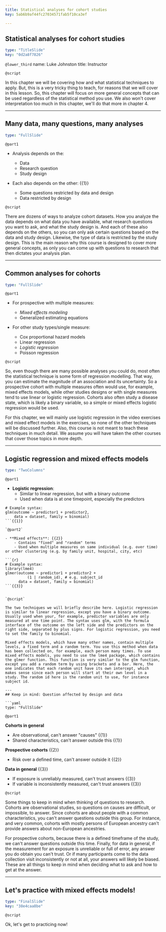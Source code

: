 ```yaml
---
title: Statistical analyses for cohort studies
key: 5ab6b9af44fc27034571fab5f10ca3ef

---
```

## Statistical analyses for cohort studies

```yaml
type: "TitleSlide"
key: "0d2a8f7826"
```

`@lower_third`
name: Luke Johnston
title: Instructor


`@script`

In this chapter we will be covering how and what statistical techniques to apply. But, this is a very tricky thing to teach, for reasons that we will cover in this lesson. So, this chapter will focus on more general concepts that can be used regardless of the statistical method you use. We also won't cover interpretation too much in this chapter, we'll do that more in chapter 4. 

---
## Many data, many questions, many analyses

```yaml
type: "FullSlide"
```

`@part1`

- Analysis depends on the:
    - Data
    - Research question
    - Study design

- Each also depends on the other: {{1}}
    - Some questions restricted by data and design
    - Data restricted by design

`@script`

There are dozens of ways to analyze cohort datasets. How you analyze the data depends on what data you have available, what research questions you want to ask, and what the study design is. And each of these also depends on the others, so you can only ask certain questions based on the data and study design. Likewise, the type of data is restricted by the study design. This is the main reason why this course is designed to cover more general concepts, as only you can come up with questions to research that then dictates your analysis plan.

---
## Common analyses for cohorts

```yaml
type: "FullSlide"
```

`@part1`

- For prospective with multiple measures:
    - *Mixed effects modeling*
    - Generalized estimating equations

- For other study types/single measure:
    - Cox proportional hazard models
    - Linear regression
    - *Logistic regression*
    - Poisson regression

`@script`

So, even though there are many possible analyses you could do, most often the statistical technique is some form of regression modelling. That way, you can estimate the magnitude of an association and its uncertainty. So a prospective cohort with multiple measures often would use, for example, mixed effects models, while other studies designs or with single measures tend to use linear or logistic regression. Cohorts also often study a disease state, which is likely a binary variable, so a simple or mixed effects logistic regression would be used.

For this chapter, we will mainly use logistic regression in the video exercises and mixed effect models in the exercises, so none of the other techniques will be discussed further. Also, this course is not meant to teach these techniques in much detail. We assume you will have taken the other courses that cover those topics in more depth.

---
## Logistic regression and mixed effects models

```yaml
type: "TwoColumns"
```

`@part1`

- **Logistic regression**: 
    - Similar to linear regression, but with a binary outcome
    - Used when data is at one timepoint, especially the predictors

```{r}
# Example syntax:
glm(outcome ~ predictor1 + predictor2, 
    data = dataset, family = binomial)
```{{1}}

`@part2`

- **Mixed effects**: {{2}}
    - Contains "fixed" and "random" terms
    - Used when multiple measures on same individual (e.g. over time) or other clustering (e.g. by family unit, hospital, city, etc)

```{r}
# Example syntax:
library(lme4)
glmer(outcome ~ predictor1 + predictor2 + 
          (1 | random_id), # e.g. subject_id
      data = dataset, family = binomial)
```{{3}}


`@script`

The two techniques we will briefly describe here. Logistic regression is similar to linear regression, except you have a binary outcome. Usually used when your, for example, predictor variables are only measured at one time point. The syntax uses glm, with the formula interface of the outcome on the left side and the predictors on the right side, separated by plus signs. For logistic regression, you need to set the family to binomial.

Mixed effects models, which have many other names, contain multiple levels, a fixed term and a random term. You use this method when data has been collected on, for example, each person many times. To use mixed effects models, you need to use the lme4 package, which contains the glmer function. This function is very similar to the glm function, except you add a random term by using brackets and a bar. Here, the one indicates that each random unit have its own intercept, which makes sense since each person will start at their own level in a study. The random id here is the random unit to use, for instance subject id.

---
## Keep in mind: Question affected by design and data

```yaml
type: "FullSlide"
```

`@part1`

**Cohorts in general**

- Are observational, can't answer "causes" {{1}}
- Shared characteristics, can't answer outside this {{1}}

**Prospective cohorts** {{2}}

- Risk over a defined time, can't answer outside it {{2}}

**Data in general** {{3}}

- If exposure is unreliably measured, can't trust answers {{3}}
- If variable is inconsistently measured, can't trust answers {{3}}

`@script`

Some things to keep in mind when thinking of questions to research. Cohorts are observational studies, so questions on causes are difficult, or impossible, to answer. Since cohorts are about people with a common characteristics, you can't answer questions outside this group. For instance, and very common, cohorts with mostly persons of European ancestry can't provide answers about non-European ancestries. 

For prospective cohorts, because there is a defined timeframe of the study, we can't answer questions outside this time. Finally, for data in general, if the measurement for an exposure is unreliable or full of error, any answer you do obtain you can't trust. Or if many participants come to the data collection visit inconsistently or not at all, your answers will likely be biased. These are all things to keep in mind when deciding what to ask and how to get at the answer.

---
## Let's practice with mixed effects models!

```yaml
type: "FinalSlide"
key: "38e4caa8be"
```

`@script`

Ok, let's get to practicing now!
